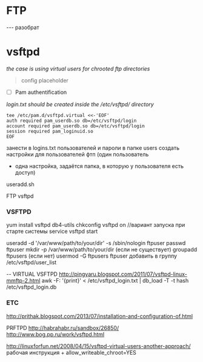 FTP
=============
--- разобрат


# vsftpd

*the case is using virtual users for chrooted ftp directories*

> config placeholder

* [ ] Pam authentification

*login.txt should be created inside the /etc/vsftpd/ directory*

	tee /etc/pam.d/vsftpd.virtual <<-'EOF'  
	auth required pam_userdb.so db=/etc/vsftpd/login  
	account required pam_userdb.so db=/etc/vsftpd/login  
	session required pam_loginuid.so  
	EOF

занести в logins.txt пользователей и пароли
в папке users создать настройки для пользователей фтп (один пользователь
- одна настройка, задаётся папка, в которую у пользователя есть доступ)

useradd.sh

FTP vsftpd

### VSFTPD ###

yum install vsftpd db4-utils
chkconfig vsftpd on     //вариант запуска при старте системы
service vsftpd start

useradd -d '/var/www/path/to/your/dir' -s /sbin/nologin ftpuser
passwd ftpuser
mkdir -p /var/www/path/to/your/dir (если не существует)
groupadd ftpusers (если нет)
usermod -G ftpusers ftpuser
добавить в группу /etc/vsftpd/user_list



-- VIRTUAL VSFTPD
http://pingyaru.blogspot.com/2011/07/vsftpd-linux-mmftp-2.html 
awk -F: '{print}' < /etc/vsftpd_login.txt | db_load -T -t hash /etc/vsftpd_login.db


### ETC ###

http://prithak.blogspot.com/2013/07/installation-and-configuration-of.html 

PRFTPD http://habrahabr.ru/sandbox/26850/
http://www.bog.pp.ru/work/vsftpd.html


http://linuxforfun.net/2008/04/15/vsftpd-virtual-users-another-approach/
рабочая инструкция + allow_writeable_chroot=YES
